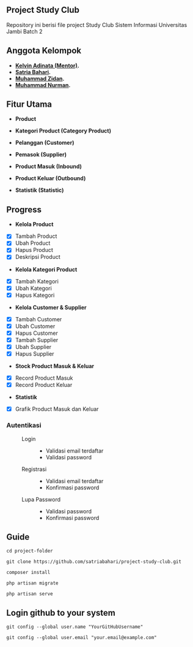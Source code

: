 ## Project Study Club



Repository ini berisi file project Study Club Sistem Informasi Universitas Jambi
Batch 2

## Anggota Kelompok
- **[Kelvin Adinata (Mentor)](https://github.com/Vinwithin).**
- **[Satria Bahari](https://github.com/satriabahari).**
- **[Muhammad Zidan](https://github.com/Hakkayori).**
- **[Muhammad Nurman](https://github.com/Nurman06).**


## Fitur Utama
- **Product**
- **Kategori Product (Category Product)**
- **Pelanggan (Customer)**
- **Pemasok (Supplier)**

- **Product Masuk (Inbound)**
- **Product Keluar (Outbound)**
- **Statistik (Statistic)**


## Progress

- **Kelola Product**
- [x] Tambah Product
- [x] Ubah Product
- [x] Hapus Product
- [x] Deskripsi Product

- **Kelola Kategori Product**
- [x] Tambah Kategori
- [x] Ubah Kategori
- [x] Hapus Kategori

- **Kelola Customer & Supplier**
- [x] Tambah Customer
- [x] Ubah Customer
- [x] Hapus Customer
- [x] Tambah Supplier
- [x] Ubah Supplier
- [x] Hapus Supplier

- **Stock Product Masuk & Keluar**
- [x] Record Product Masuk
- [x] Record Product Keluar

- **Statistik**
- [x] Grafik Product Masuk dan Keluar


<dl>
    <dt><h3>Autentikasi</h3></dt>
    <dd>
        <dl>
            <dt>Login</dt>
            <dd>
                <ul>
                    <li>Validasi email terdaftar</li>
                    <li>Validasi password</li>
                </ul>
            </dd>
            <dt>Registrasi</dt>
            <dd>
                <ul>
                    <li>Validasi email terdaftar</li>
                    <li>Konfirmasi password</li>
                </ul>
            </dd>
            <dt>Lupa Password</dt>
            <dd>
                <ul>
                    <li>Validasi password</li>
                    <li>Konfirmasi password</li>
                </ul>
            </dd>
        </dl>
    </dd>


## Guide
```
cd project-folder
```

```
git clone https://github.com/satriabahari/project-study-club.git
```

```
composer install
```

```
php artisan migrate
```

```
php artisan serve
```

## Login github to your system
```
git config --global user.name "YourGitHubUsername"
```

```
git config --global user.email "your.email@example.com"
```
